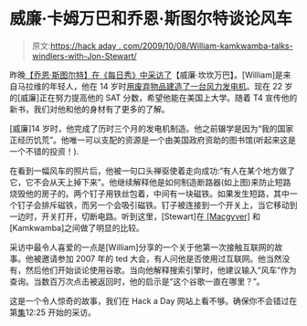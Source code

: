 # 威廉·卡姆万巴和乔恩·斯图尔特谈论风车

> 原文:[https://hack aday . com/2009/10/08/William-kamkwamba-talks-windlers-with-Jon-Stewart/](https://hackaday.com/2009/10/08/william-kamkwamba-talks-windmills-with-jon-stewart/)

昨晚[【乔恩·斯图尔特】在《每日秀》中采访了](http://www.thedailyshow.com/full-episodes/251737/wed-october-7-2009-william-kamkwamba)【威廉·坎坎万巴】。[William]是来自马拉维的年轻人，他在 14 岁时[用废弃物品建造了一台风力发电机](http://hackaday.com/2009/10/02/hacker-rewarded-for-creating-electricity/)。现在 22 岁的[威廉]正在努力提高他的 SAT 分数，希望他能在美国上大学。随着 T4 宣传他的新书，我们对他和他的身材有了更多的了解。

[威廉]14 岁时，他完成了历时三个月的发电机制造。他之前辍学是因为“我的国家正经历饥荒”。他唯一可以支配的资源是一个由美国政府资助的图书馆(听起来这是一个不错的投资！).

在看到一幅风车的照片后，他被一句口头禅驱使着走向成功:“有人在某个地方做了它，它不会从天上掉下来”。他继续解释他是如何制造断路器(如上图)来防止短路烧毁他的房子的。两个钉子用铁丝包着，中间有一块磁铁。如果发生短路，其中一个钉子会排斥磁铁，而另一个会吸引磁铁。钉子被连接到一个开关上，当它移动到一边时，开关打开，切断电路。听到这里，[Stewart]在[ [Macgyver]](http://en.wikipedia.org/wiki/Macgyver) 和[Kamkwamba]之间做了明显的比较。

采访中最令人喜爱的一点是[William]分享的一个关于他第一次接触互联网的故事。他被邀请参加 2007 年的 ted 大会，有人问他是否使用过互联网。他当然没有，然后他们开始谈论使用谷歌。当向他解释搜索引擎时，他建议输入“风车”作为查询。当数百万次点击被返回时，他的启示是“这个谷歌一直在哪里？”。

这是一个令人惊奇的故事，我们在 Hack a Day 网站上看不够。确保你不会错过在第[集](http://www.thedailyshow.com/full-episodes/251737/wed-october-7-2009-william-kamkwamba)12:25 开始的采访。